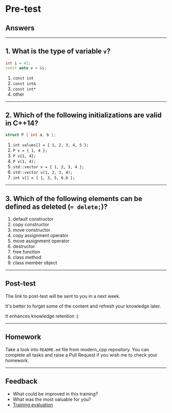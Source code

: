 <!-- .slide: data-background="#111111" -->

# Pre-test

## Answers

___

## 1. What is the type of variable `v`?

```cpp
int i = 42;
const auto v = &i;
```

1. <!-- .element: class="fragment highlight-red" --> <code>const int</code>
1. <!-- .element: class="fragment highlight-red" --> <code>const int&</code>
1. <!-- .element: class="fragment highlight-green" --> <code>const int*</code>
1. <!-- .element: class="fragment highlight-red" --> other

___

## 2. Which of the following initializations are valid in C++14?

```cpp
struct P { int a, b };
```

1. <!-- .element: class="fragment highlight-green" --> <code>int values[] = { 1, 2, 3, 4, 5 };</code>
1. <!-- .element: class="fragment highlight-green" --> <code>P v = { 1, 4 };</code>
1. <!-- .element: class="fragment highlight-green" --> <code>P v{1, 4};</code>
1. <!-- .element: class="fragment highlight-red" --> <code>P v(1, 4);</code>
1. <!-- .element: class="fragment highlight-green" --> <code>std::vector<int> v = { 1, 2, 3, 4 };</code>
1. <!-- .element: class="fragment highlight-red" --> <code>std::vector<int> v(1, 2, 3, 4);</code>
1. <!-- .element: class="fragment highlight-red" --> <code>int v[] = { 1, 3, 5, 6.6 };</code>

___

## 3. Which of the following elements can be defined as deleted (`= delete;`)?

1. <!-- .element: class="fragment highlight-green" --> default constructor
1. <!-- .element: class="fragment highlight-green" --> copy constructor
1. <!-- .element: class="fragment highlight-green" --> move constructor
1. <!-- .element: class="fragment highlight-green" --> copy assignment operator
1. <!-- .element: class="fragment highlight-green" --> move assignment operator
1. <!-- .element: class="fragment highlight-green" --> destructor
1. <!-- .element: class="fragment highlight-green" --> free function
1. <!-- .element: class="fragment highlight-green" --> class method
1. <!-- .element: class="fragment highlight-red" --> class member object

___

## Post-test

The link to post-test will be sent to you in a next week.

It's better to forget some of the content and refresh your knowledge later.

It enhances knowledge retention :)

___

## Homework

Take a look into `README.md` file from modern_cpp repository. You can complete all tasks and raise a Pull Request if you wish me to check your homework.

___

## Feedback

* What could be improved in this training?
* What was the most valuable for you?
* [Training evaluation](https://forms.gle/qEZFvYKdgbxkyxYj7)
